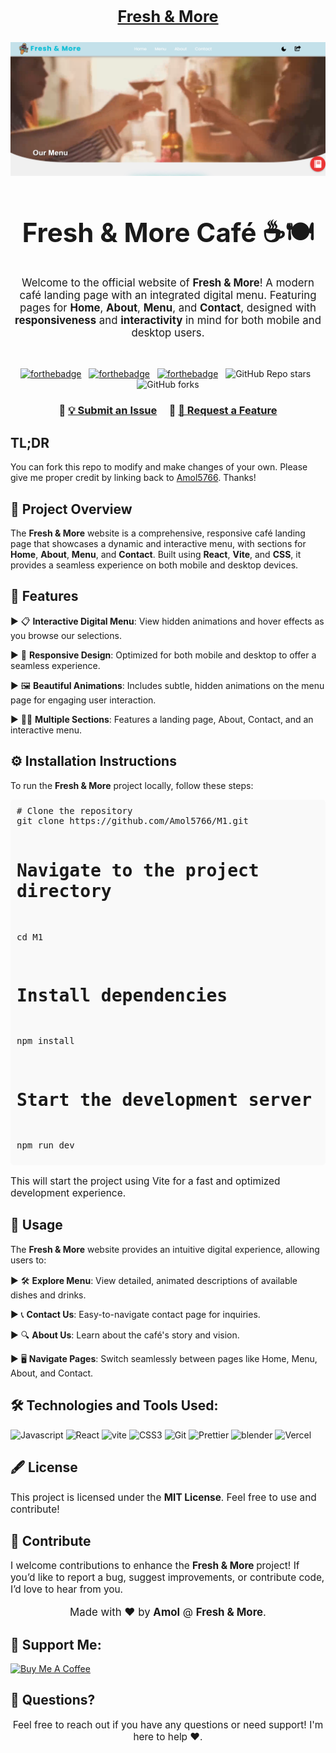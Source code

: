 <h2 align="center">
<p align="center" style="font-size: 1.2em;"><br/>
  <a href="https://freshandmore-two.vercel.app/" target="_blank">Fresh & More</a>
</h2>
<div align="center">
  <img alt="Demo" src="public/image1.png" />
</div>


<h1 align="center" style="font-size: 3em;">Fresh & More Café ☕🍽️</h1>
<p align="center" style="font-size: 1.2em;">
  Welcome to the official website of <strong>Fresh & More</strong>! A modern café landing page with an integrated digital menu. Featuring pages for <strong>Home</strong>, <strong>About</strong>, <strong>Menu</strong>, and <strong>Contact</strong>, designed with <strong>responsiveness</strong> and <strong>interactivity</strong> in mind for both mobile and desktop users.
</p>

<br/>

<center>

[![forthebadge](https://forthebadge.com/images/badges/built-with-love.svg)](https://forthebadge.com) &nbsp;
[![forthebadge](https://forthebadge.com/images/badges/made-with-javascript.svg)](https://forthebadge.com) &nbsp;
[![forthebadge](https://forthebadge.com/images/badges/open-source.svg)](https://forthebadge.com) &nbsp;
![GitHub Repo stars](https://img.shields.io/github/stars/Amol5766/M1?color=red&logo=github&style=for-the-badge) &nbsp;
![GitHub forks](https://img.shields.io/github/forks/Amol5766/M1?color=red&logo=github&style=for-the-badge)
                
</center>

<h3 align="center">
    🔹
    <a href="https://github.com/Amol5766/M1/issues/new">💡 Submit an Issue</a> &nbsp; &nbsp;
    🔹
    <a href="https://github.com/Amol5766/M1/pulls">🚀 Request a Feature</a>
</h3>

## TL;DR

You can fork this repo to modify and make changes of your own. Please give me proper credit by linking back to [Amol5766](https://github.com/Amol5766/Eye-hospital). Thanks!

## 📝 Project Overview

The **Fresh & More** website is a comprehensive, responsive café landing page that showcases a dynamic and interactive menu, with sections for **Home**, **About**, **Menu**, and **Contact**. Built using **React**, **Vite**, and **CSS**, it provides a seamless experience on both mobile and desktop devices.

<h2>🌟 Features</h2>
<p align="left" style="font-size: 1.1em;">
  
  ▶ 📋 **Interactive Digital Menu**: View hidden animations and hover effects as you browse our selections.</br>
  
  ▶ 📱 **Responsive Design**: Optimized for both mobile and desktop to offer a seamless experience.</br>
  
  ▶ 🖼️ **Beautiful Animations**: Includes subtle, hidden animations on the menu page for engaging user interaction.</br>
  
  ▶ 👨‍💻 **Multiple Sections**: Features a landing page, About, Contact, and an interactive menu.</br>
  
</p>

<h2>⚙️ Installation Instructions</h2>
<p style="font-size: 1.1em;">
  
  To run the **Fresh & More** project locally, follow these steps:
  
</p>
<pre style="background: #f9f9f9; border-radius: 5px; padding: 10px;">
# Clone the repository
git clone https://github.com/Amol5766/M1.git

# Navigate to the project directory
cd M1

# Install dependencies
npm install

# Start the development server
npm run dev
</pre>
<p style="font-size: 1.1em;">
  This will start the project using Vite for a fast and optimized development experience.
</p>

<h2>🚀 Usage</h2>
<p style="font-size: 1.1em;">
  
  The **Fresh & More** website provides an intuitive digital experience, allowing users to:
  
</p>
<p align="left" style="font-size: 1.1em;">
  
  ▶ 🛠️ **Explore Menu**: View detailed, animated descriptions of available dishes and drinks.</br>
  
  ▶ 📞 **Contact Us**: Easy-to-navigate contact page for inquiries.</br>
  
  ▶ 🔍 **About Us**: Learn about the café's story and vision.</br>
  
  ▶ 🖥️ **Navigate Pages**: Switch seamlessly between pages like Home, Menu, About, and Contact.

</p>

## 🛠️ Technologies and Tools Used:

<p align="left">
<img alt="Javascript" src="https://img.shields.io/badge/JavaScript-323330?style=for-the-badge&logo=javascript&logoColor=F7DF1E"  height="25px"/>
<img alt="React" src="https://img.shields.io/badge/React-20232A?style=for-the-badge&logo=react&logoColor=61DAFB" height="25px"/>
<img alt="vite" src="https://img.shields.io/badge/vite-%23646CFF.svg?style=for-the-badge&logo=vite&logoColor=white" height="25px"/>
<img alt="CSS3" src="https://img.shields.io/badge/CSS3-1572B6?style=for-the-badge&logo=css3&logoColor=white" height="25px"/>
<img alt="Git" src="https://img.shields.io/badge/Git-F05032?style=for-the-badge&logo=git&logoColor=white" height="25px"/>
<img alt="Prettier" src="https://img.shields.io/badge/Prettier-F7B93E?style=for-the-badge&logo=prettier&logoColor=white" height="25px"/>
<img alt="blender" src="https://img.shields.io/badge/blender-%23F5792A.svg?style=for-the-badge&logo=blender&logoColor=white" height="25px"/>  
<img alt="Vercel" src="https://img.shields.io/badge/vercel-%23000000.svg?style=for-the-badge&logo=vercel&logoColor=white" height="25px"/>   
</p>

<h2>🖋 License</h2>
<p style="font-size: 1.1em;">
  This project is licensed under the <strong>MIT License</strong>. Feel free to use and contribute!
</p>

<h2>🙌 Contribute</h2>
<p style="font-size: 1.1em;">
  I welcome contributions to enhance the <strong> Fresh & More </strong> project! If you’d like to report a bug, suggest improvements, or contribute code, I’d love to hear from you.
</p>

<p align="center" style="font-size: 1.2em;">Made with ❤️ by <strong>Amol</strong> @ <strong>Fresh & More</strong>.</p>

## 🤝 Support Me:

<a href="https://buymeacoffee.com/amol.m" target="_blank"><img src="https://cdn.buymeacoffee.com/buttons/v2/default-violet.png" alt="Buy Me A Coffee" height="60px" width="200px"></a>

<h2>📧 Questions?</h2>
<p align="center" style="font-size: 1.1em;">
Feel free to reach out if you have any questions or need support! I'm here to help ❤️.
</p>

